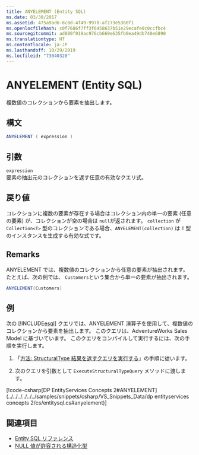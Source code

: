 ```yaml
---
title: ANYELEMENT (Entity SQL)
ms.date: 03/30/2017
ms.assetid: 475a9ad6-8c8d-4f49-9970-af273e5360f1
ms.openlocfilehash: c0f7686f7ff3f6458637b51e29ecafe0c0ccfbc4
ms.sourcegitcommit: ad800f019ac976cb669e635fb0ea49db740e6890
ms.translationtype: HT
ms.contentlocale: ja-JP
ms.lasthandoff: 10/29/2019
ms.locfileid: "73040320"
---
```

# <a name="anyelement-entity-sql"></a>ANYELEMENT (Entity SQL)
複数値のコレクションから要素を抽出します。  
  
## <a name="syntax"></a>構文  
  
```csharp
ANYELEMENT ( expression )  
```  
  
## <a name="arguments"></a>引数  
 `expression`  
 要素の抽出元のコレクションを返す任意の有効なクエリ式。  
  
## <a name="return-value"></a>戻り値  
 コレクションに複数の要素が存在する場合はコレクション内の単一の要素 (任意の要素) が、コレクションが空の場合は `null`が返されます。 `collection` が `Collection<T>` 型のコレクションである場合、`ANYELEMENT(collection)` は `T` 型のインスタンスを生成する有効な式です。  
  
## <a name="remarks"></a>Remarks  
 ANYELEMENT では、複数値のコレクションから任意の要素が抽出されます。 たとえば、次の例では、 `Customers`という集合から単一の要素が抽出されます。  
  
```csharp
ANYELEMENT(Customers)  
```  
  
## <a name="example"></a>例  
 次の [!INCLUDE[esql](../../../../../../includes/esql-md.md)] クエリでは、ANYELEMENT 演算子を使用して、複数値のコレクションから要素を抽出します。 このクエリは、AdventureWorks Sales Model に基づいています。 このクエリをコンパイルして実行するには、次の手順を実行します。  
  
1. 「[方法: StructuralType 結果を返すクエリを実行する](../how-to-execute-a-query-that-returns-structuraltype-results.md)」の手順に従います。  
  
2. 次のクエリを引数として `ExecuteStructuralTypeQuery` メソッドに渡します。  
  
 [!code-csharp[DP EntityServices Concepts 2#ANYELEMENT](../../../../../../samples/snippets/csharp/VS_Snippets_Data/dp entityservices concepts 2/cs/entitysql.cs#anyelement)]  
  
## <a name="see-also"></a>関連項目

- [Entity SQL リファレンス](entity-sql-reference.md)
- [NULL 値が許容される構造化型](nullable-structured-types-entity-sql.md)
